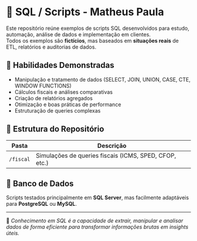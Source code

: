 # 💾 SQL / Scripts - Matheus Paula

Este repositório reúne exemplos de scripts SQL desenvolvidos para estudo, automação, análise de dados e implementação em clientes.  
Todos os exemplos são **fictícios**, mas baseados em **situações reais** de ETL, relatórios e auditorias de dados.

## 🧠 Habilidades Demonstradas
- Manipulação e tratamento de dados (SELECT, JOIN, UNION, CASE, CTE, WINDOW FUNCTIONS)
- Cálculos fiscais e análises comparativas
- Criação de relatórios agregados
- Otimização e boas práticas de performance
- Estruturação de queries complexas

## 📂 Estrutura do Repositório
| Pasta | Descrição |
|-------|------------|
| `/fiscal` | Simulações de queries fiscais (ICMS, SPED, CFOP, etc.) |

## 🧩 Banco de Dados
Scripts testados principalmente em **SQL Server**, mas facilmente adaptáveis para **PostgreSQL** ou **MySQL**.

---

💬 *Conhecimento em SQL é a capacidade de extrair, manipular e analisar dados de forma eficiente para transformar informações brutas em insights úteis.*
